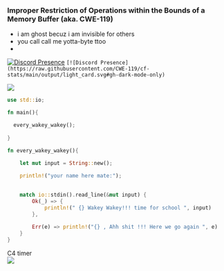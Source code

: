 ### Improper Restriction of Operations within the Bounds of a Memory Buffer (aka. CWE-119)
- i am ghost becuz i am invisible for others 
- you call call me yotta-byte ttoo
- 
 [![Discord Presence](https://lanyard.cnrad.dev/api/449113066999775232)](https://discord.com/users/449113066999775232)
  ```[![Discord Presence](https://raw.githubusercontent.com/CWE-119/cf-stats/main/output/light_card.svg#gh-dark-mode-only)```

<p align="left">
  <img src="https://64.media.tumblr.com/92d2d43c3357c621fc3beec49b6c7850/tumblr_oi8o5utf9V1qfec8jo1_1280.gif">
</p> 

```rust
use std::io;

fn main(){

  every_wakey_wakey();
  
}

fn every_wakey_wakey(){
    
    let mut input = String::new();

    println!("your name here mate:");

    
    match io::stdin().read_line(&mut input) {
        Ok(_) => {
            println!(" {} Wakey Wakey!!! time for school ", input)
        },
        
        Err(e) => println!("{} , Ahh shit !!! Here we go again ", e)
    }
}
```

<p align="left"> 
  C4 timer<br>
  <img src="https://profile-counter.glitch.me/SamiulNahiyan/count.svg" />
</p>
<!--
**CWE-119/CWE-119** is a ✨ _special_ ✨ repository because its `README.md` (this file) appears on your GitHub profile.

Here are some ideas to get you started:

- 🔭 I’m currently working on ...
- 🌱 I’m currently learning ...
- 👯 I’m looking to collaborate on ...
- 🤔 I’m looking for help with ...
- 💬 Ask me about ...
- 📫 How to reach me: ...
- 😄 Pronouns: ...
- ⚡ Fun fact: ...
-->
